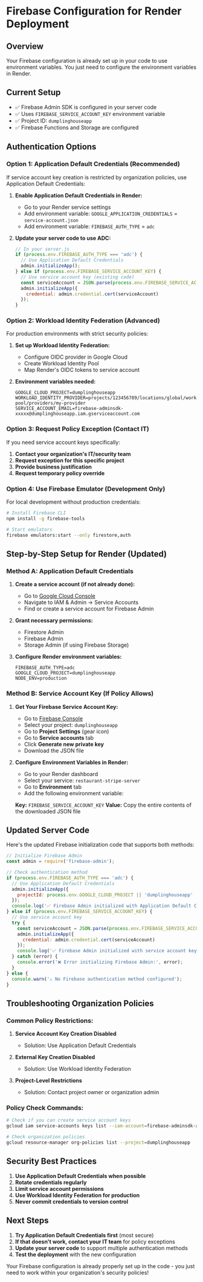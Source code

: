 # Firebase Configuration for Render Deployment

## Overview
Your Firebase configuration is already set up in your code to use environment variables. You just need to configure the environment variables in Render.

## Current Setup
- ✅ Firebase Admin SDK is configured in your server code
- ✅ Uses `FIREBASE_SERVICE_ACCOUNT_KEY` environment variable
- ✅ Project ID: `dumplinghouseapp`
- ✅ Firebase Functions and Storage are configured

## Authentication Options

### Option 1: Application Default Credentials (Recommended)
If service account key creation is restricted by organization policies, use Application Default Credentials:

1. **Enable Application Default Credentials in Render:**
   - Go to your Render service settings
   - Add environment variable: `GOOGLE_APPLICATION_CREDENTIALS` = `service-account.json`
   - Add environment variable: `FIREBASE_AUTH_TYPE` = `adc`

2. **Update your server code to use ADC:**
   ```javascript
   // In your server.js
   if (process.env.FIREBASE_AUTH_TYPE === 'adc') {
     // Use Application Default Credentials
     admin.initializeApp();
   } else if (process.env.FIREBASE_SERVICE_ACCOUNT_KEY) {
     // Use service account key (existing code)
     const serviceAccount = JSON.parse(process.env.FIREBASE_SERVICE_ACCOUNT_KEY);
     admin.initializeApp({
       credential: admin.credential.cert(serviceAccount)
     });
   }
   ```

### Option 2: Workload Identity Federation (Advanced)
For production environments with strict security policies:

1. **Set up Workload Identity Federation:**
   - Configure OIDC provider in Google Cloud
   - Create Workload Identity Pool
   - Map Render's OIDC tokens to service account

2. **Environment variables needed:**
   ```
   GOOGLE_CLOUD_PROJECT=dumplinghouseapp
   WORKLOAD_IDENTITY_PROVIDER=projects/123456789/locations/global/workloadIdentityPools/my-pool/providers/my-provider
   SERVICE_ACCOUNT_EMAIL=firebase-adminsdk-xxxxx@dumplinghouseapp.iam.gserviceaccount.com
   ```

### Option 3: Request Policy Exception (Contact IT)
If you need service account keys specifically:

1. **Contact your organization's IT/security team**
2. **Request exception for this specific project**
3. **Provide business justification**
4. **Request temporary policy override**

### Option 4: Use Firebase Emulator (Development Only)
For local development without production credentials:

```bash
# Install Firebase CLI
npm install -g firebase-tools

# Start emulators
firebase emulators:start --only firestore,auth
```

## Step-by-Step Setup for Render (Updated)

### Method A: Application Default Credentials

1. **Create a service account (if not already done):**
   - Go to [Google Cloud Console](https://console.cloud.google.com/)
   - Navigate to IAM & Admin → Service Accounts
   - Find or create a service account for Firebase Admin

2. **Grant necessary permissions:**
   - Firestore Admin
   - Firebase Admin
   - Storage Admin (if using Firebase Storage)

3. **Configure Render environment variables:**
   ```
   FIREBASE_AUTH_TYPE=adc
   GOOGLE_CLOUD_PROJECT=dumplinghouseapp
   NODE_ENV=production
   ```

### Method B: Service Account Key (If Policy Allows)

1. **Get Your Firebase Service Account Key:**
   - Go to [Firebase Console](https://console.firebase.google.com/)
   - Select your project: `dumplinghouseapp`
   - Go to **Project Settings** (gear icon)
   - Go to **Service accounts** tab
   - Click **Generate new private key**
   - Download the JSON file

2. **Configure Environment Variables in Render:**
   - Go to your Render dashboard
   - Select your service: `restaurant-stripe-server`
   - Go to **Environment** tab
   - Add the following environment variable:

   **Key:** `FIREBASE_SERVICE_ACCOUNT_KEY`
   **Value:** Copy the entire contents of the downloaded JSON file

## Updated Server Code

Here's the updated Firebase initialization code that supports both methods:

```javascript
// Initialize Firebase Admin
const admin = require('firebase-admin');

// Check authentication method
if (process.env.FIREBASE_AUTH_TYPE === 'adc') {
  // Use Application Default Credentials
  admin.initializeApp({
    projectId: process.env.GOOGLE_CLOUD_PROJECT || 'dumplinghouseapp'
  });
  console.log('✅ Firebase Admin initialized with Application Default Credentials');
} else if (process.env.FIREBASE_SERVICE_ACCOUNT_KEY) {
  // Use service account key
  try {
    const serviceAccount = JSON.parse(process.env.FIREBASE_SERVICE_ACCOUNT_KEY);
    admin.initializeApp({
      credential: admin.credential.cert(serviceAccount)
    });
    console.log('✅ Firebase Admin initialized with service account key');
  } catch (error) {
    console.error('❌ Error initializing Firebase Admin:', error);
  }
} else {
  console.warn('⚠️ No Firebase authentication method configured');
}
```

## Troubleshooting Organization Policies

### Common Policy Restrictions:
1. **Service Account Key Creation Disabled**
   - Solution: Use Application Default Credentials
   
2. **External Key Creation Disabled**
   - Solution: Use Workload Identity Federation
   
3. **Project-Level Restrictions**
   - Solution: Contact project owner or organization admin

### Policy Check Commands:
```bash
# Check if you can create service account keys
gcloud iam service-accounts keys list --iam-account=firebase-adminsdk-xxxxx@dumplinghouseapp.iam.gserviceaccount.com

# Check organization policies
gcloud resource-manager org-policies list --project=dumplinghouseapp
```

## Security Best Practices

1. **Use Application Default Credentials when possible**
2. **Rotate credentials regularly**
3. **Limit service account permissions**
4. **Use Workload Identity Federation for production**
5. **Never commit credentials to version control**

## Next Steps

1. **Try Application Default Credentials first** (most secure)
2. **If that doesn't work, contact your IT team** for policy exceptions
3. **Update your server code** to support multiple authentication methods
4. **Test the deployment** with the new configuration

Your Firebase configuration is already properly set up in the code - you just need to work within your organization's security policies! 